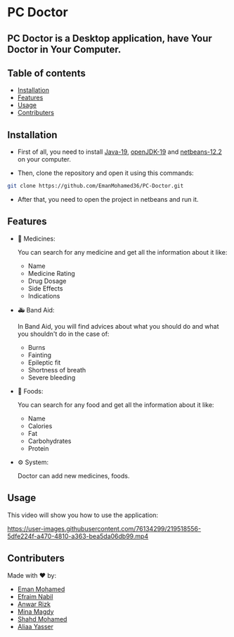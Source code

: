 # PC Doctor

## PC Doctor is a Desktop application, have Your Doctor in Your Computer.

## Table of contents

- [Installation](#installation)
- [Features](#features)
- [Usage](#usage)
- [Contributers](#contributers)

## Installation

- First of all, you need to install [Java-19](https://www.oracle.com/java/technologies/javase-jdk15-downloads.html), [openJDK-19](https://jdk.java.net/15/) and [netbeans-12.2](https://netbeans.apache.org/download/nb122/nb122.html) on your computer.

- Then, clone the repository and open it using this commands:

```bash
git clone https://github.com/EmanMohamed36/PC-Doctor.git
```

- After that, you need to open the project in netbeans and run it.

## Features

- :pill: Medicines:
        
    You can search for any medicine and get all the information about it like:
    - Name
    - Medicine Rating
    - Drug Dosage
    - Side Effects
    - Indications

- :ambulance: Band Aid:
        
    In Band Aid, you will find advices about what you should do and what you shouldn't do in the case of:
    - Burns
    - Fainting
    - Epileptic fit
    - Shortness of breath
    - Severe bleeding

- :green_apple: Foods:
        
    You can search for any food and get all the information about it like:
    - Name
    - Calories
    - Fat
    - Carbohydrates
    - Protein

- :gear: System:
        
    Doctor can add new medicines, foods.

## Usage

This video will show you how to use the application:

https://user-images.githubusercontent.com/76134299/219518556-5dfe224f-a470-4810-a363-bea5da06db99.mp4

## Contributers

Made with ❤️ by:

- [Eman Mohamed](https://github.com/EmanMohamed36)
- [Efraim Nabil](https://github.com/efraimnabil)
- [Anwar Rizk](https://github.com/Anwar-Rizk)
- [Mina Magdy](https://github.com/MiinaMagdy)
- [Shahd Mohamed]()
- [Aliaa Yasser]()
